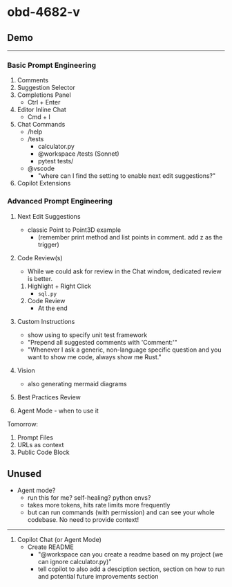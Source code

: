 # obd-4682-v

## Demo
---

### Basic Prompt Engineering
1. Comments
1. Suggestion Selector
1. Completions Panel
   - Ctrl + Enter
1. Editor Inline Chat
   - Cmd + I
1. Chat Commands
   - /help
   - /tests
      - calculator.py
      - @workspace /tests (Sonnet)
      - pytest tests/ <!-- (remove add max float if it appears) -->
   - @vscode
      - "where can I find the setting to enable next edit suggestions?"
1. Copilot Extensions

### Advanced Prompt Engineering
1. Next Edit Suggestions
   - classic Point to Point3D example
      - (remember print method and list points in comment. add z as the trigger)

1. Code Review(s)
   - While we could ask for review in the Chat window, dedicated review is better.
   1. Highlight + Right Click
      - `sql.py`
   1. Code Review
      - At the end
1. Custom Instructions
   - show using to specify unit test framework
   - "Prepend all suggested comments with 'Comment:'"
   - "Whenever I ask a generic, non-language specific question and you want to show me code, always show me Rust."
1. Vision
   - also generating mermaid diagrams
1. Best Practices Review
1. Agent Mode - when to use it

Tomorrow:
1. Prompt Files
1. URLs as context
1. Public Code Block

Unused
---
- Agent mode?
   - run this for me? self-healing? python envs?
   - takes more tokens, hits rate limits more frequently
   - but can run commands (with permission) and can see your whole codebase. No need to provide context!



---

1. Copilot Chat (or Agent Mode)
      - Create README
        - "@workspace can you create a readme based on my project (we can ignore calculator.py)"
        - tell copilot to also add a desciption section, section on how to run and potential future improvements section
